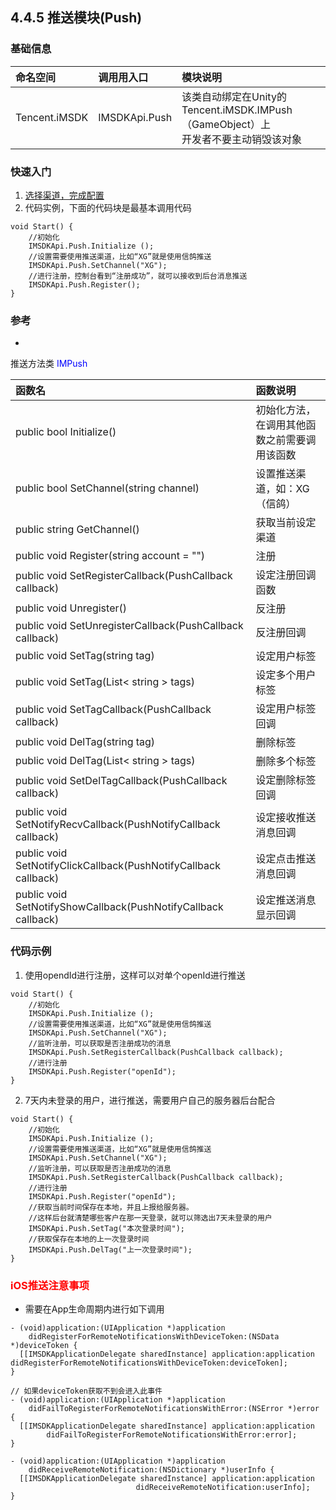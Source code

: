 ## 4.4.5 推送模块(Push)

### 基础信息

|命名空间|调用用入口|模块说明|
|:--|:--|:--|
|Tencent.iMSDK|IMSDKApi.Push|该类自动绑定在Unity的Tencent.iMSDK.IMPush（GameObject）上<br> 开发者不要主动销毁该对象|

### 快速入门

1.  [选择渠道，完成配置](../../Channel/README.md)
2.  代码实例，下面的代码块是最基本调用代码

```
void Start() {
    //初始化
    IMSDKApi.Push.Initialize ();
    //设置需要使用推送渠道，比如“XG”就是使用信鸽推送
    IMSDKApi.Push.SetChannel("XG");
    //进行注册，控制台看到“注册成功”，就可以接收到后台消息推送
    IMSDKApi.Push.Register();
}
```

### 参考

* 
推送方法类 <font color=blue>IMPush</font>

| 函数名 | 函数说明 |
| :-- | :-- |
| public bool Initialize() | 初始化方法，在调用其他函数之前需要调用该函数 |
| public bool SetChannel(string channel) | 设置推送渠道，如：XG（信鸽） |
| public string GetChannel() | 获取当前设定渠道 |
| public void Register(string account = "") | 注册 |
| public void SetRegisterCallback(PushCallback callback) | 设定注册回调函数 |
| public void Unregister() | 反注册 |
| public void SetUnregisterCallback(PushCallback callback) | 反注册回调 |
| public void SetTag(string tag) | 设定用户标签 |
| public void SetTag(List< string > tags) | 设定多个用户标签 |
| public void SetTagCallback(PushCallback callback) | 设定用户标签回调 |
| public void DelTag(string tag) | 删除标签 |
| public void DelTag(List< string > tags) | 删除多个标签 |
| public void SetDelTagCallback(PushCallback callback) | 设定删除标签回调 |
| public void SetNotifyRecvCallback(PushNotifyCallback callback) | 设定接收推送消息回调 |
| public void SetNotifyClickCallback(PushNotifyCallback callback) | 设定点击推送消息回调 |
| public void SetNotifyShowCallback(PushNotifyCallback callback) | 设定推送消息显示回调 |     


### 代码示例
1. 使用opendId进行注册，这样可以对单个openId进行推送

 ```
 void Start() {
     //初始化
     IMSDKApi.Push.Initialize ();
     //设置需要使用推送渠道，比如“XG”就是使用信鸽推送
     IMSDKApi.Push.SetChannel("XG");
     //监听注册，可以获取是否注册成功的消息
     IMSDKApi.Push.SetRegisterCallback(PushCallback callback);
     //进行注册
     IMSDKApi.Push.Register("openId");
 }
 ```

2. 7天内未登录的用户，进行推送，需要用户自己的服务器后台配合

 ```
 void Start() {
     //初始化 
 	 IMSDKApi.Push.Initialize ();
     //设置需要使用推送渠道，比如“XG”就是使用信鸽推送
	 IMSDKApi.Push.SetChannel("XG");
     //监听注册，可以获取是否注册成功的消息
     IMSDKApi.Push.SetRegisterCallback(PushCallback callback);
     //进行注册
	 IMSDKApi.Push.Register("openId");
     //获取当前时间保存在本地，并且上报给服务器。
     //这样后台就清楚哪些客户在那一天登录，就可以筛选出7天未登录的用户
     IMSDKApi.Push.SetTag("本次登录时间");
     //获取保存在本地的上一次登录时间
     IMSDKApi.Push.DelTag("上一次登录时间");
 }
 ```  
 
### <font color=red> iOS推送注意事项 </font>   
+ 需要在App生命周期内进行如下调用   

```
- (void)application:(UIApplication *)application
    didRegisterForRemoteNotificationsWithDeviceToken:(NSData *)deviceToken {
  [[IMSDKApplicationDelegate sharedInstance] application:application didRegisterForRemoteNotificationsWithDeviceToken:deviceToken];
}

// 如果deviceToken获取不到会进入此事件
- (void)application:(UIApplication *)application
    didFailToRegisterForRemoteNotificationsWithError:(NSError *)error {
  [[IMSDKApplicationDelegate sharedInstance] application:application
        didFailToRegisterForRemoteNotificationsWithError:error];
}

- (void)application:(UIApplication *)application
    didReceiveRemoteNotification:(NSDictionary *)userInfo {
  [[IMSDKApplicationDelegate sharedInstance] application:application
                            didReceiveRemoteNotification:userInfo];
}

```

